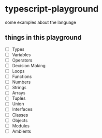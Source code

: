 # typescript-playground

some examples about the language

## things in this playground

- [ ] Types
- [ ] Variables
- [ ] Operators
- [ ] Decision Making
- [ ] Loops
- [ ] Functions
- [ ] Numbers
- [ ] Strings
- [ ] Arrays
- [ ] Tuples
- [ ] Union
- [ ] Interfaces
- [ ] Classes
- [ ] Objects
- [ ] Modules
- [ ] Ambients
